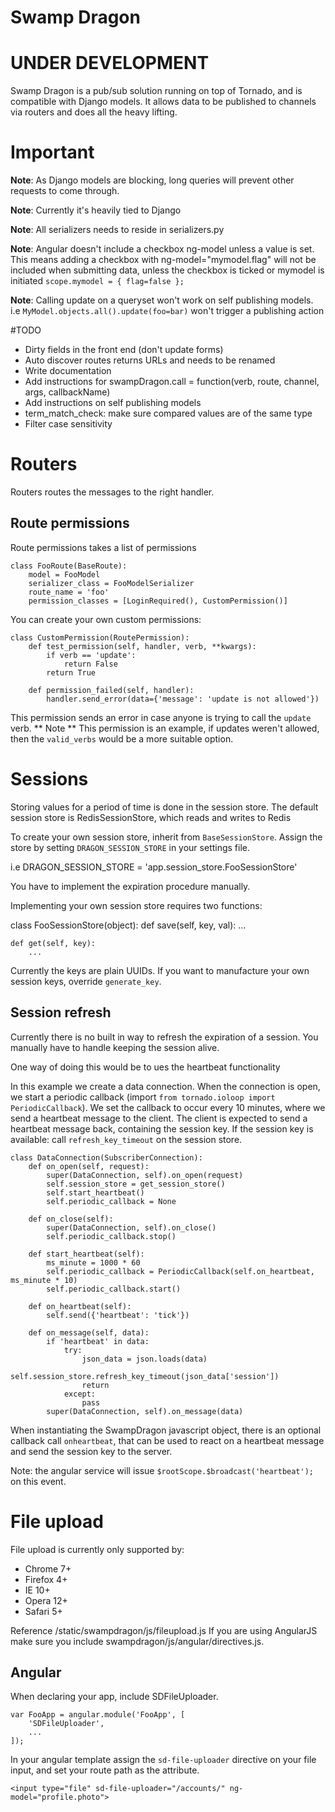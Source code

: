 Swamp Dragon
============

# UNDER DEVELOPMENT

Swamp Dragon is a pub/sub solution running on top of Tornado, and is compatible with Django models.
It allows data to be published to channels via routers and does all the heavy lifting.


# Important
**Note**: As Django models are blocking, long queries will prevent other requests to come through.

**Note**: Currently it's heavily tied to Django

**Note**: All serializers needs to reside in serializers.py

**Note**: Angular doesn't include a checkbox ng-model unless a value is set.
This means adding a checkbox with ng-model="mymodel.flag" will not be included when submitting data,
unless the checkbox is ticked or mymodel is initiated ```scope.mymodel = { flag=false };```

**Note**: Calling update on a queryset won't work on self publishing models.
i.e ```MyModel.objects.all().update(foo=bar)``` won't trigger a publishing action


#TODO
*  Dirty fields in the front end (don't update forms)
*  Auto discover routes returns URLs and needs to be renamed
*  Write documentation
*  Add instructions for swampDragon.call = function(verb, route, channel, args, callbackName)
*  Add instructions on self publishing models
*  term_match_check: make sure compared values are of the same type
*  Filter case sensitivity


# Routers
Routers routes the messages to the right handler.


## Route permissions

Route permissions takes a list of permissions

    class FooRoute(BaseRoute):
        model = FooModel
        serializer_class = FooModelSerializer
        route_name = 'foo'
        permission_classes = [LoginRequired(), CustomPermission()]

You can create your own custom permissions:

    class CustomPermission(RoutePermission):
        def test_permission(self, handler, verb, **kwargs):
            if verb == 'update':
                return False
            return True

        def permission_failed(self, handler):
            handler.send_error(data={'message': 'update is not allowed'})

This permission sends an error in case anyone is trying to call the ```update``` verb.
** Note ** This permission is an example, if updates weren't allowed, then the ```valid_verbs```
would be a more suitable option.


# Sessions

Storing values for a period of time is done in the session store.
The default session store is RedisSessionStore, which reads and writes to Redis

To create your own session store, inherit from ```BaseSessionStore```.
Assign the store by setting ```DRAGON_SESSION_STORE``` in your settings file.

i.e DRAGON_SESSION_STORE = 'app.session_store.FooSessionStore'

You have to implement the expiration procedure manually.

Implementing your own session store requires two functions:

class FooSessionStore(object):
    def save(self, key, val):
        ...

    def get(self, key):
        ...

Currently the keys are plain UUIDs. If you want to manufacture your own session keys, override ```generate_key```.

## Session refresh

Currently there is no built in way to refresh the expiration of a session.
You manually have to handle keeping the session alive.

One way of doing this would be to ues the heartbeat functionality

In this example we create a data connection.
When the connection is open, we start a periodic callback (import ```from tornado.ioloop import PeriodicCallback```).
We set the callback to occur every 10 minutes, where we send a heartbeat message to the client.
The client is expected to send a heartbeat message back, containing the session key.
If the session key is available: call ```refresh_key_timeout``` on the session store.


    class DataConnection(SubscriberConnection):
        def on_open(self, request):
            super(DataConnection, self).on_open(request)
            self.session_store = get_session_store()
            self.start_heartbeat()
            self.periodic_callback = None

        def on_close(self):
            super(DataConnection, self).on_close()
            self.periodic_callback.stop()

        def start_heartbeat(self):
            ms_minute = 1000 * 60
            self.periodic_callback = PeriodicCallback(self.on_heartbeat, ms_minute * 10)
            self.periodic_callback.start()

        def on_heartbeat(self):
            self.send({'heartbeat': 'tick'})

        def on_message(self, data):
            if 'heartbeat' in data:
                try:
                    json_data = json.loads(data)
                    self.session_store.refresh_key_timeout(json_data['session'])
                    return
                except:
                    pass
            super(DataConnection, self).on_message(data)


When instantiating the SwampDragon javascript object, there is an optional callback
call ```onheartbeat```, that can be used to react on a heartbeat message and send the session key
to the server.

Note: the angular service will issue ```$rootScope.$broadcast('heartbeat');``` on this event.


# File upload

File upload is currently only supported by:
*  Chrome 7+
*  Firefox 4+
*  IE 10+
*  Opera 12+
*  Safari 5+

Reference /static/swampdragon/js/fileupload.js
If you are using AngularJS make sure you include swampdragon/js/angular/directives.js.

## Angular
When declaring your app, include SDFileUploader.

    var FooApp = angular.module('FooApp', [
        'SDFileUploader',
        ...
    ]);

In your angular template assign the ```sd-file-uploader``` directive on your file input,
and set your route path as the attribute.

    <input type="file" sd-file-uploader="/accounts/" ng-model="profile.photo">


